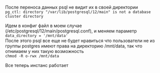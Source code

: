 После переноса данных psql не видит их в своей директории  
`pg_ctl: directory "/var/lib/postgresql/12/main" is not a database cluster directory`

Идем в конфиг файл в моем случае (/etc/postgresql/12/main/postgresql.conf), и меняем параметр  
`data_directory = '/mnt/data'`  
После этого psql все еще не будет нравиться что пользователи не из группы postgres имеют права на директорию /mnt/data, так что отнимаем у них такую возможность  
`chmod -R o-rwx /mnt/data`

Все теперь инстанс работает
